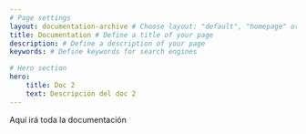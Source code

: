 ```yaml
---
# Page settings
layout: documentation-archive # Choose layout: "default", "homepage" or "documentation-archive"
title: Documentation # Define a title of your page
description: # Define a description of your page
keywords: # Define keywords for search engines

# Hero section
hero:
    title: Doc 2
    text: Descripción del doc 2 
---
```


Aquí irá toda la documentación